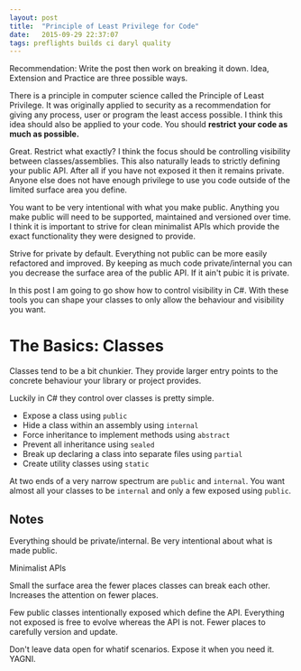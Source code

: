 ```yaml
---
layout: post
title:  "Principle of Least Privilege for Code"
date:   2015-09-29 22:37:07
tags: preflights builds ci daryl quality
---
```


Recommendation: Write the post then work on breaking it down. Idea, Extension and Practice are three possible ways.

There is a principle in computer science called the Principle of Least
Privilege. It was originally applied to security as a recommendation for
giving any process, user or program the least access possible. I think this
idea should also be applied to your code. You should **restrict your code as
much as possible.**

Great. Restrict what exactly? I think the focus should be controlling
visibility between classes/assemblies. This also naturally leads to strictly
defining your public API. After all if you have not exposed it then it remains
private. Anyone else does not have enough privilege to use you code outside of
the limited surface area you define.

You want to be very intentional with what you make public. Anything you make
public will need to be supported, maintained and versioned over time. I think
it is important to strive for clean minimalist APIs which provide the exact
functionality they were designed to provide.

Strive for private by default. Everything not public can be more easily
refactored and improved. By keeping as much code private/internal you can you
decrease the surface area of the public API. If it ain't pubic it is private.

In this post I am going to go show how to control visibility in C#. With these
tools you can shape your classes to only allow the behaviour and visibility you
want.

The Basics: Classes
===============================================================================

Classes tend to be a bit chunkier. They provide larger entry points to the
concrete behaviour your library or project provides.

Luckily in C# they control over classes is pretty simple. 

* Expose a class using ``public``
* Hide a class within an assembly using ``internal``
* Force inheritance to implement methods using ``abstract``
* Prevent all inheritance using ``sealed``
* Break up declaring a class into separate files using ``partial``
* Create utility classes using ``static``

At two ends of a very narrow spectrum are ``public`` and ``internal``. You want
almost all your classes to be ``internal`` and only a few exposed using
``public``.

Notes
-------------------------------------------------------------------------------

Everything should be private/internal.
Be very intentional about what is made public.

Minimalist APIs

Small the surface area the fewer places classes can break each other.
Increases the attention on fewer places.

Few public classes intentionally exposed which define the API. Everything not exposed is free to evolve whereas the API is not.
Fewer places to carefully version and update.

Don't leave data open for whatif scenarios. Expose it when you need it. YAGNI.